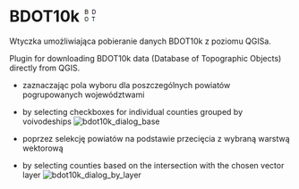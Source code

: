 # BDOT10k ![icon](./icon.png)

Wtyczka umożliwiająca pobieranie danych BDOT10k z poziomu QGISa.

Plugin for downloading BDOT10k data (Database of Topographic Objects) directly from QGIS.


- zaznaczając pola wyboru dla poszczególnych powiatów pogrupowanych województwami
- by selecting checkboxes for individual counties grouped by voivodeships
![bdot10k_dialog_base](https://drive.google.com/uc?export=view&id=1tKMIkVqmImM2ysM3JPQ3J2ZeMa4obyaF)


- poprzez selekcję powiatów na podstawie przecięcia z wybraną warstwą wektorową
- by selecting counties based on the intersection with the chosen vector layer
![bdot10k_dialog_by_layer](https://drive.google.com/uc?export=view&id=1COAJpm0cuvf0KPfMrOYb-4JUM4mi_jtZ)
